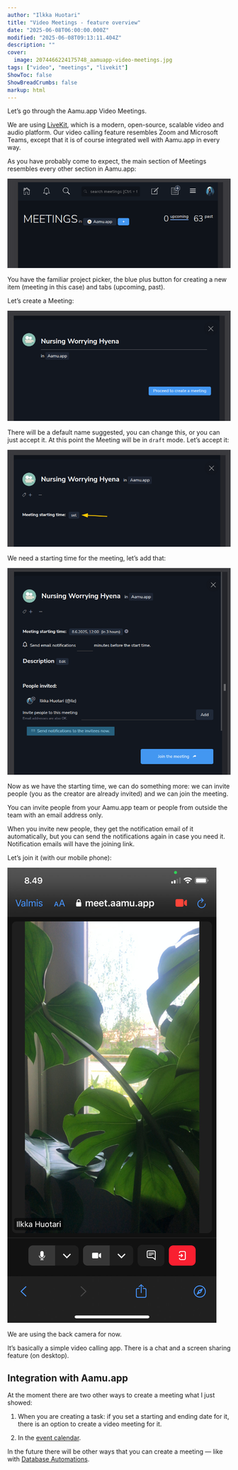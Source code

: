 ```yaml
---
author: "Ilkka Huotari"
title: "Video Meetings - feature overview"
date: "2025-06-08T06:00:00.000Z"
modified: "2025-06-08T09:13:11.404Z"
description: ""
cover:
  image: 2074466224175748_aamuapp-video-meetings.jpg
tags: ["video", "meetings", "livekit"]
ShowToc: false
ShowBreadCrumbs: false
markup: html
---
```


<p>Let’s go through the Aamu.app Video Meetings.</p><p>We are using <a target="_blank" rel="noopener noreferrer nofollow" href="https://livekit.io/" id="4d060849-1312-4f49-8381-c585fedf606b">LiveKit</a>, which is a modern, open-source, scalable video and audio platform. Our video calling feature resembles Zoom and Microsoft Teams, except that it is of course integrated well with Aamu.app in every way.</p><p>As you have probably come to expect, the main section of Meetings resembles every other section in Aamu.app:</p><img src="9242200042108438_image.png" style="width: auto;" id="f7af5341-a941-457c-b1dc-2883f68af793"><p>You have the familiar project picker, the blue plus button for creating a new item (meeting in this case) and tabs (upcoming, past).</p><p>Let’s create a Meeting:</p><p></p><img src="890894572796732_image.png" style="width: auto;" id="7cc42497-1681-4f11-b239-1b702f5d4fe5"><p>There will be a default name suggested, you can change this, or you can just accept it. At this point the Meeting will be in <code>draft</code> mode. Let’s accept it:</p><img src="9354184964337598_image.png" style="width: auto;" id="ec831460-0f51-4b3d-85cc-cee0f1502d61"><p>We need a starting time for the meeting, let’s add that:</p><img src="9011427308581820_image.png" style="width: auto;" id="8f8d2f96-3546-4166-91ec-e6ff71e88ba2"><p>Now as we have the starting time, we can do something more: we can invite people (you as the creator are already invited) and we can join the meeting.</p><p>You can invite people from your Aamu.app team or people from outside the team with an email address only.</p><p>When you invite new people, they get the notification email of it automatically, but you can send the notifications again in case you need it. Notification emails will have the joining link.</p><p>Let’s join it (with our mobile phone):</p><img src="7141594584500104_2853578663766005_IMG_0625.jpg" style="width: auto;" id="cdc2ffb0-ccd7-4969-9306-127c6fc7e72b"><p>We are using the back camera for now.</p><p>It’s basically a simple video calling app. There is a chat and a screen sharing feature (on desktop).</p><h2>Integration with Aamu.app</h2><p>At the moment there are two other ways to create a meeting what I just showed:</p><ol><li><p>When you are creating a task: if you set a starting and ending date for it, there is an option to create a video meeting for it.</p></li><li><p>In the <a target="_blank" rel="noopener noreferrer nofollow" href="https://aamu.app/blog/posts/aamuapp-as-a-calendly-alternative/" id="515980f0-1b3c-49bb-ac13-1b31fc15c0a5">event calendar</a>.</p></li></ol><p>In the future there will be other ways that you can create a meeting — like with <a target="_blank" rel="noopener noreferrer nofollow" href="https://aamu.app/blog/posts/database-automations-with-aamuapp/" id="d901dc9e-824e-4ac2-aa9b-9ca7731abb93">Database Automations</a>.</p><p></p>